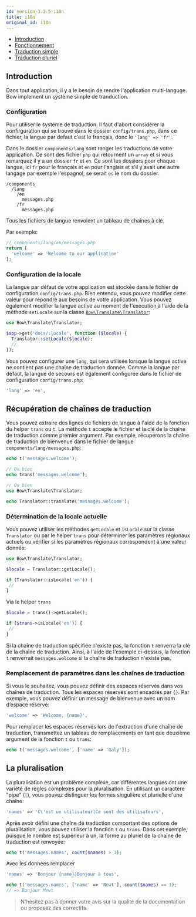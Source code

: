 ```yaml
---
id: version-3.2.5-i18n
title: i18n
original_id: i18n
---
```


- [Introduction](#introduction)
- [Fonctionnement](#fonctionement)
- [Traduction simple](#traduction-simple)
- [Traduction pluriel](#traduction-pluriel)

## Introduction

Dans tout application, il y a le besoin de rendre l'application multi-languge. Bow implement un système simple de tranduction.

<script id="asciicast-zxbid2giZdnaJjOhOkALKBC8G" src="https://asciinema.org/a/zxbid2giZdnaJjOhOkALKBC8G.js" data-rows="20" data-speed="2" async></script>

### Configuration

Pour utiliser le système de traduction. Il faut d'abort considérer la confirguration qui se trouve dans le dossier `config/trans.php`, dans ce fichier, la langue par defaut c'est le français, donc le `'lang' => 'fr'`.

Dans le dossier `components/lang` sont ranger les traductions de votre application. Ce sont des fichier `php` qui retournent un `array` et si vous remarquez il y a un dossier `fr` et `en`. Ce sont les dossiers pour chaque langue, ici `fr` pour le français et `en` pour l'anglais et s'il y avait une autre langage par exemple l'espagnol, se serait `es` le nom du dossier.

```
/components
  /lang
    /en
      messages.php
    /fr
      messages.php
```

Tous les fichiers de langue renvoient un tableau de chaînes à clé.

Par exemple:

```php
// components/lang/en/messages.php
return [
  'welcome' => 'Welcome to our application'
];
```

### Configuration de la locale

La langue par défaut de votre application est stockée dans le fichier de configuration `config/trans.php`. Bien entendu, vous pouvez modifier cette valeur pour répondre aux besoins de votre application. Vous pouvez également modifier la langue active au moment de l'exécution à l'aide de la méthode `setLocale` sur la classe [`Bow\Translate\Translator`](https://bowphp.github.io/api/master/Bow/Translate/Translator.html):

```php
use Bow\Translate\Translator;

$app->get('docs/:locale', function ($locale) {
  Translator::setLocale($locale);
  //
});
```

Vous pouvez configurer une `lang`, qui sera utilisée lorsque la langue active ne contient pas une chaîne de traduction donnée. Comme la langue par défaut, la langue de secours est également configurée dans le fichier de configuration `config/trans.php`:

```php
'lang' => 'en',
```

## Récupération de chaînes de traduction

Vous pouvez extraire des lignes de fichiers de langue à l'aide de la fonction du helper `trans` ou `t`. La méthode `t` accepte le fichier et la clé de la chaîne de traduction comme premier argument. Par exemple, récupérons la chaîne de traduction de bienvenue dans le fichier de langue `components/lang/messages.php`:

```php
echo t('messages.welcome');

// Ou bien
echo trans('messages.welcome');

// Ou bien
use Bow\Translate\Translator;

echo Translator::translate('messages.welcome');
```

### Détermination de la locale actuelle

Vous pouvez utiliser les méthodes `getLocale` et `isLocale` sur la classe `Translator` ou par le helper `trans` pour déterminer les paramètres régionaux actuels ou vérifier si les paramètres régionaux correspondent à une valeur donnée:

```php
use Bow\Translate\Translator;

$locale = Translator::getLocale();

if (Translator::isLocale('en')) {
 //
}
```

Via le helper `trans`

```php
$locale = trans()->getLocale();

if ($trans->isLocale('en')) {
 //
}
```

Si la chaîne de traduction spécifiée n'existe pas, la fonction `t` renverra la clé de la chaîne de traduction. Ainsi, à l'aide de l'exemple ci-dessus, la fonction `t` renverrait `messages.welcome` si la chaîne de traduction n'existe pas.

### Remplacement de paramètres dans les chaînes de traduction

Si vous le souhaitez, vous pouvez définir des espaces réservés dans vos chaînes de traduction. Tous les espaces réservés sont encadrés par `{}`. Par exemple, vous pouvez définir un message de bienvenue avec un nom d’espace réservé:

```php
'welcome' => 'Welcome, {name}',
```

Pour remplacer les espaces réservés lors de l'extraction d'une chaîne de traduction, transmettez un tableau de remplacements en tant que deuxième argument de la fonction `t` ou `trans`:

```php
echo t('messages.welcome', ['name' => 'Galy']);
```

## La pluralisation

La pluralisation est un problème complexe, car différentes langues ont une variété de règles complexes pour la pluralisation. En utilisant un caractère "pipe" (`|`), vous pouvez distinguer les formes singulière et plurielle d'une chaîne:

```php
'names' => 'C\'est un utilisateur|Ce sont des utilisateurs',
```

Après avoir défini une chaîne de traduction comportant des options de pluralisation, vous pouvez utiliser la fonction `t` ou `trans`. Dans cet exemple, puisque le nombre est supérieur à un, la forme au pluriel de la chaîne de traduction est renvoyée:

```php
echo t('messages.names', count($names) > 1);
```

Avec les données remplacer

```php
'names' => 'Bonjour {name}|Bonjour à tous',
```

```php
echo t('messages.names', ['name' => 'Newt'], count($names) == 1);
// => Bonjour Mewt
```

> N'hésitez pas à donner votre avis sur la qualité de la documentation ou proposez des correctifs.

